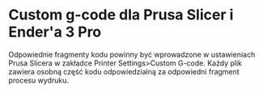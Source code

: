 # Custom g-code dla Prusa Slicer i Ender'a 3 Pro

Odpowiednie fragmenty kodu powinny być wprowadzone w ustawieniach Prusa Slicera w zakładce Printer Settings>Custom G-code.
Każdy plik zawiera osobną część kodu odpowiedzialną za odpowiedni fragment procesu wydruku. 
